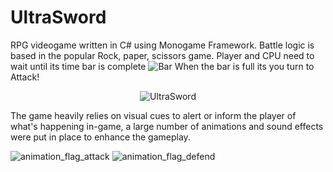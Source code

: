 # UltraSword
RPG videogame written in C# using Monogame Framework. Battle logic is based in the popular Rock, paper, scissors game. 
Player and CPU need to wait until its time bar is complete ![Bar](https://github.com/MethodCa/UltraSword/assets/15893276/4deef50a-4b05-414a-89fa-c902cfbb4aea) When the bar is full its you turn to Attack!

<p align="center">
    <img src="https://github.com/MethodCa/UltraSword/assets/15893276/a0734897-6525-418d-b318-753d079830ea" alt="UltraSword">
</p>

The game heavily relies on visual cues to alert or inform the player of what's happening in-game, a large number of animations and sound effects were put in place to enhance the gameplay.

![animation_flag_attack](https://github.com/MethodCa/UltraSword/assets/15893276/9d69b330-a1bb-40d9-8d69-a47823e18315)
![animation_flag_defend](https://github.com/MethodCa/UltraSword/assets/15893276/b41ede1a-92e9-4719-ae6d-07415fe4946e)

